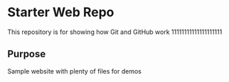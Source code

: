 # Starter Web Repo

This repository is for showing how Git and GitHub work
11111111111111111111

## Purpose

Sample website with plenty of files for demos
